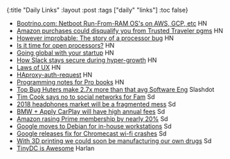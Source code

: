 {:title "Daily Links"
 :layout :post
 :tags  ["daily" "links"]
 :toc false}

* [Bootrino.com: Netboot Run-From-RAM OS's on AWS, GCP, etc](https://news.ycombinator.com/item?id=16186756) HN
* [Amazon purchases could disqualify you from Trusted Traveler pgms](https://news.ycombinator.com/item?id=16184625) HN
* [However improbable: The story of a processor bug](https://news.ycombinator.com/item?id=16184747) HN
* [Is it time for open processors?](https://news.ycombinator.com/item?id=16184146) HN
* [Going global with your startup](https://news.ycombinator.com/item?id=16187126) HN
* [How Slack stays secure during hyper-growth](https://news.ycombinator.com/item?id=16188527) HN
* [Laws of UX](https://news.ycombinator.com/item?id=16185118) HN
* [HAproxy-auth-request](https://news.ycombinator.com/item?id=16188744) HN
* [Programming notes for Pro books](https://news.ycombinator.com/item?id=16186329) HN
* [Top Bug Huters make 2.7x more than that avg Software Eng](https://it.slashdot.org/story/18/01/19/1954235/top-bug-hunters-make-27-times-more-money-than-an-average-software-engineer) Slashdot
* [Tim Cook says no to social networks for Fam](https://news.slashdot.org/story/18/01/19/1922254/tim-cook-i-dont-want-my-nephew-on-a-social-network) Sd
* [2018 headphones market will be a fragmented mess](https://it.slashdot.org/story/18/01/19/1814206/buying-headphones-in-2018-is-going-to-be-a-fragmented-mess) Sd
* [BMW + Apply CarPlay will have high annual fees](https://news.slashdot.org/story/18/01/19/177257/bmws-apple-carplay-annual-fee-is-next-level-gouging) Sd
* [Amazon rasing Prime membership by nearly 20%](https://news.slashdot.org/story/18/01/19/1511228/amazon-is-raising-the-price-of-prime-monthly-memberships-by-nearly-20-percent) Sd
* [Google moves to Debian for in-house workstations](https://tech.slashdot.org/story/18/01/19/1426258/google-moves-to-debian-for-in-house-linux-desktop) Sd
* [Google releases fix for Chromecast wi-fi crashes](https://mobile.slashdot.org/story/18/01/19/0113202/google-releases-fix-for-chromecast-wi-fi-crashes) Sd
* [With 3D printing we could soon be manufacturing our own drugs](https://mobile.slashdot.org/story/18/01/19/0113202/google-releases-fix-for-chromecast-wi-fi-crashes) Sd
* [TinyDC is Awesome](https://broken.tinydatacenter.com/index.html) Harlan

